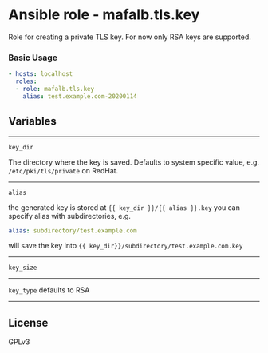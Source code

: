 # Ansible role - mafalb.tls.key

Role for creating a private TLS key. For now only RSA keys are supported.

### Basic Usage

```yaml
- hosts: localhost
  roles:
  - role: mafalb.tls.key
    alias: test.example.com-20200114
```

## Variables

---

```key_dir```

The directory where the key is saved.
Defaults to system specific value, e.g. ```/etc/pki/tls/private``` on RedHat.

---

```alias```

the generated key is stored at ```{{ key_dir }}/{{ alias }}.key```
you can specify alias with subdirectories, e.g.

```yaml
alias: subdirectory/test.example.com
```

will save the key into ```{{ key_dir}}/subdirectory/test.example.com.key```

---

```key_size```

---

```key_type``` defaults to RSA

---


## License

GPLv3

